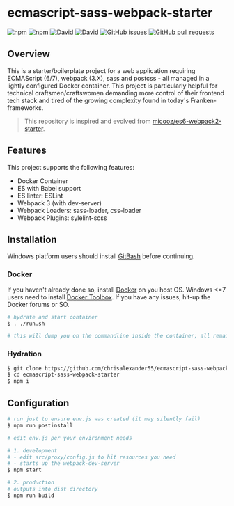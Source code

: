 # ecmascript-sass-webpack-starter

[![npm](https://img.shields.io/npm/l/ecmascript-sass-webpack-starter.svg?maxAge=2592000?style=flat-square)](https://github.com/chrisalexander55/ecmascript-sass-webpack-starter/blob/master/LICENSE)
[![npm](https://img.shields.io/npm/v/ecmascript-sass-webpack-starter.svg?maxAge=2592000?style=flat-square)](https://www.npmjs.com/package/ecmascript-sass-webpack-starter)
[![David](https://img.shields.io/david/chrisalexander55/ecmascript-sass-webpack-starter.svg?maxAge=2592000?style=flat-square)]()
[![David](https://img.shields.io/david/dev/chrisalexander55/ecmascript-sass-webpack-starter.svg?maxAge=2592000?style=flat-square)]()
[![GitHub issues](https://img.shields.io/github/issues/chrisalexander55/ecmascript-sass-webpack-starter.svg)]()
[![GitHub pull requests](https://img.shields.io/github/issues-pr/chrisalexander55/ecmascript-sass-webpack-starter.svg)]()

## Overview

This is a starter/boilerplate project for a web application requiring ECMAScript (6/7), webpack (3.X), sass and postcss - all managed in a lightly configured Docker container. This project is particularly helpful for technical craftsmen/craftswomen demanding more control of their frontend tech stack and tired of the growing complexity found in today's Franken-frameworks.

> This repository is inspired and evolved from [micooz/es6-webpack2-starter](https://github.com/micooz/es6-webpack2-starter).

## Features

This project supports the following features:

* Docker Container
* ES with Babel support
* ES linter: ESLint
* Webpack 3 (with dev-server)
* Webpack Loaders: sass-loader, css-loader
* Webpack Plugins: sylelint-scss

## Installation

Windows platform users should install [GitBash](https://git-scm.com/downloads) before continuing.

### Docker

If you haven't already done so, install [Docker](https://www.docker.com/) on you host OS. Windows <=7 users need to install [Docker Toolbox](https://www.docker.com/products/docker-toolbox). If you have any issues, hit-up the Docker forums or SO.

```bash
# hydrate and start container
$ . ./run.sh

# this will dump you on the commandline inside the container; all remaining CLI tasks happen here...
```

### Hydration

```bash
$ git clone https://github.com/chrisalexander55/ecmascript-sass-webpack-starter.git
$ cd ecmascript-sass-webpack-starter
$ npm i
```

## Configuration

```bash
# run just to ensure env.js was created (it may silently fail)
$ npm run postinstall

# edit env.js per your environment needs

# 1. development
# - edit src/proxy/config.js to hit resources you need 
# - starts up the webpack-dev-server
$ npm start

# 2. production
# outputs into dist directory
$ npm run build
```